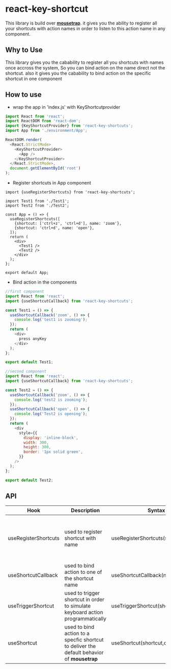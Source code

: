 # react-key-shortcut

This library is build over [**mousetrap**](https://www.npmjs.com/package/mousetrap). it gives you the ability to register all your shortcuts with action names in order to listen to this action name in any component.

## Why to Use

This library gives you the cabability to register all you shortcuts with names once accross the system, So  you can bind action on the name direct not the shortcut. also it gives you the cabability to bind action on the specific shortcut in one component

## How to use

* wrap the app in 'index.js' with KeyShortcutprovider

```javascript
import React from 'react';
import ReactDOM from 'react-dom';
import {KeyShortcutProvider} from 'react-key-shortcuts';
import App from './environment/App';

ReactDOM.render(
  <React.StrictMode>
    <KeyShortcutProvider>
      <App />
    </KeyShortcutProvider>
  </React.StrictMode>,
  document.getElementById('root')
);

```
* Register shortcuts in App component

```javascriptimport React from 'react';
import {useRegisterShortcuts} from 'react-key-shortcuts';

import Test1 from './Test1';
import Test2 from './Test2';

const App = () => {
  useRegisterShortcuts([
    {shortcut: ['ctrl+z', 'ctrl+d'], name: 'zoom'},
    {shortcut: 'ctrl+d', name: 'open'},
  ]);
  return (
    <div>
      <Test1 />
      <Test2 />
    </div>
  );
};

export default App;
```

* Bind action in the components

```javascript
//first component
import React from 'react';
import {useShortcutCallback} from 'react-key-shortcuts';

const Test1 = () => {
  useShortcutCallback('zoom', () => {
    console.log('test1 is zooming');
  });
  return (
    <div>
      press anyKey
    </div>
  );
};

export default Test1;
```

```javascript
//second component
import React from 'react';
import {useShortcutCallback} from 'react-key-shortcuts';

const Test2 = () => {
  useShortcutCallback('zoom', () => {
    console.log('test2 is zooming');
  });
  useShortcutCallback('open', () => {
    console.log('Test2 is opening');
  });
  return (
    <div
      style={{
        display: 'inline-block',
        width: 300,
        height: 300,
        border: '1px solid green',
      }}
    />
  );
};

export default Test2;
```

## API

Hook | Description | Syntax | Params
----|----|----|----
useRegisterShortcuts | used to register shortcut with name | useRegisterShortcuts(shortcuts)| shortcuts: array of object {shortcut,name}. shortcut accept the same input of shortcut in **mousetrap**
useShortcutCallback | used to bind action to one of the shortcut name | useShortcutCallback(name,callback)| name is the register name for the shortcut
useTriggerShortcut | used to trigger shortcut in order to simulate keyboard action programmatically | useTriggerShortcut(shortcutOrName) | shortcutOrName is wether an action name (zoom) or a real shortcut(ctrl+z)
useShortcut | used to bind action to a specfic shortcut to deliver the default behavior of **mousetrap** | useShortcut(shortcut,callback)| shortcut accept the same input of shortcut in **mousetrap**
